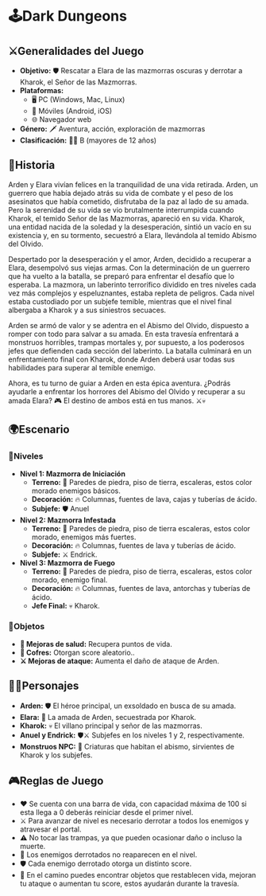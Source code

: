 # 🕹️Dark Dungeons

## ⚔️Generalidades del Juego
- **Objetivo:** 🛡️ Rescatar a Elara de las mazmorras oscuras y derrotar a Kharok, el Señor de las Mazmorras.
- **Plataformas:**
    - 🖥️ PC (Windows, Mac, Linux)
    - 📱 Móviles (Android, iOS)
    - 🌐 Navegador web
- **Género:** 🗡️ Aventura, acción, exploración de mazmorras
- **Clasificación:** 🧒🧑 B (mayores de 12 años)

## 📜Historia
Arden y Elara vivían felices en la tranquilidad de una vida retirada. Arden, un guerrero que había dejado atrás su vida de combate y el peso de los asesinatos que había cometido, disfrutaba de la paz al lado de su amada. Pero la serenidad de su vida se vio brutalmente interrumpida cuando Kharok, el temido Señor de las Mazmorras, apareció en su vida. Kharok, una entidad nacida de la soledad y la desesperación, sintió un vacío en su existencia y, en su tormento, secuestró a Elara, llevándola al temido Abismo del Olvido.

Despertado por la desesperación y el amor, Arden, decidido a recuperar a Elara, desempolvó sus viejas armas. Con la determinación de un guerrero que ha vuelto a la batalla, se preparó para enfrentar el desafío que lo esperaba. La mazmora, un laberinto terrorífico dividido en tres niveles cada vez más complejos y espeluznantes, estaba repleta de peligros. Cada nivel estaba custodiado por un subjefe temible, mientras que el nivel final albergaba a Kharok y a sus siniestros secuaces.

Arden se armó de valor y se adentra en el Abismo del Olvido, dispuesto a romper con todo para salvar a su amada. En esta travesía enfrentará a monstruos horribles, trampas mortales y, por supuesto, a los poderosos jefes que defienden cada sección del laberinto. La batalla culminará en un enfrentamiento final con Kharok, donde Arden deberá usar todas sus habilidades para superar al temible enemigo.

Ahora, es tu turno de guiar a Arden en esta épica aventura. ¿Podrás ayudarle a enfrentar los horrores del Abismo del Olvido y recuperar a su amada Elara? 🎮 El destino de ambos está en tus manos. ⚔️💀

## 🌍Escenario
### 🏰Niveles
- **Nivel 1: Mazmorra de Iniciación**
  - **Terreno:** 🧱 Paredes de piedra, piso de tierra, escaleras, estos color morado enemigos básicos.
  - **Decoración:** 🔥 Columnas, fuentes de lava, cajas y tuberías de ácido.
  - **Subjefe:** 🛡️ Anuel
- **Nivel 2: Mazmorra Infestada**
  - **Terreno:** 🧱 Paredes de piedra, piso de tierra escaleras, estos color morado, enemigos más fuertes.
  - **Decoración:** 🔥 Columnas, fuentes de lava y tuberías de ácido.
  - **Subjefe:** ⚔️ Endrick.
- **Nivel 3: Mazmorra de Fuego**
  - **Terreno:** 🧱 Paredes de piedra, piso de tierra, escaleras, estos color morado, enemigo final.
  - **Decoración:** 🔥 Columnas, fuentes de lava, antorchas y tuberías de ácido.
  - **Jefe Final:** 💀 Kharok.

### 🎒Objetos
- **🧪 Mejoras de salud:** Recupera puntos de vida.
- **🎁 Cofres:** Otorgan score aleatorio..
- **⚔️ Mejoras de ataque:** Aumenta el daño de ataque de Arden.

## 🧙‍♂️Personajes
- **Arden:** 🛡️ El héroe principal, un exsoldado en busca de su amada.
- **Elara:** 👸 La amada de Arden, secuestrada por Kharok.
- **Kharok:** 💀 El villano principal y señor de las mazmorras.
- **Anuel y Endrick:** 🛡️⚔️ Subjefes en los niveles 1 y 2, respectivamente.
- **Monstruos NPC:** 👾 Criaturas que habitan el abismo, sirvientes de Kharok y los subjefes.

## 🎮Reglas de Juego
- ❤️ Se cuenta con una barra de vida, con capacidad máxima de 100 si esta llega a 0 deberás reiniciar desde el primer nivel.
- ⚔️ Para avanzar de nivel es necesario derrotar a todos los enemigos y atravesar el portal.
- ⚠️ No tocar las trampas, ya que pueden ocasionar daño o incluso la muerte.
- 👾 Los enemigos derrotados no reaparecen en el nivel.
- 🛡️ Cada enemigo derrotado otorga un distinto score.
- 🎒 En el camino puedes encontrar objetos que restablecen vida, mejoran tu ataque o aumentan tu score, estos ayudarán durante la travesía.
